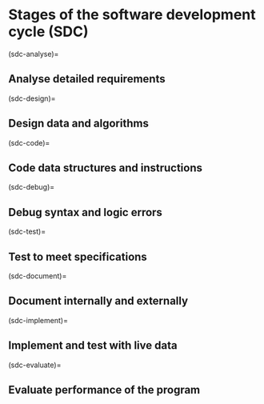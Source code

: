 # Stages of the software development cycle (SDC)


(sdc-analyse)=
## Analyse detailed requirements


(sdc-design)=
## Design data and algorithms

(sdc-code)=
## Code data structures and instructions

(sdc-debug)=
## Debug syntax and logic errors

(sdc-test)=
## Test to meet specifications

(sdc-document)=
## Document internally and externally

(sdc-implement)=
## Implement and test with live data

(sdc-evaluate)=
## Evaluate performance of the program
